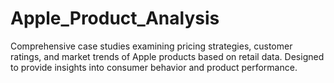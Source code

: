 # Apple_Product_Analysis

Comprehensive case studies examining pricing strategies, customer ratings, and market trends of Apple products based on retail data. Designed to provide insights into consumer behavior and product performance.

